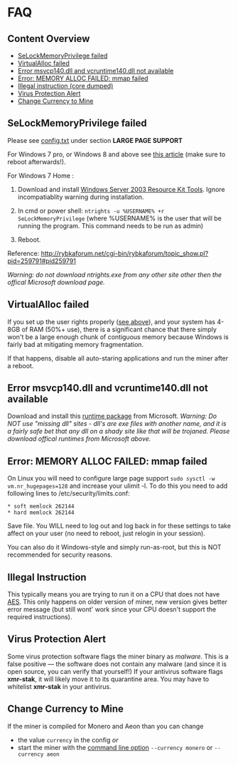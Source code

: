 # FAQ

## Content Overview
* [SeLockMemoryPrivilege failed](#selockmemoryprivilege-failed)
* [VirtualAlloc failed](#virtualalloc-failed)
* [Error msvcp140.dll and vcruntime140.dll not available](#error-msvcp140dll-and-vcruntime140dll-not-available)
* [Error: MEMORY ALLOC FAILED: mmap failed](#error-memory-alloc-failed-mmap-failed)
* [Illegal instruction (core dumped)](#illegal-instruction)
* [Virus Protection Alert](#virus-protection-alert)
* [Change Currency to Mine](#change-currency-to-mine)

## SeLockMemoryPrivilege failed

Please see [config.txt](config.txt) under section **LARGE PAGE SUPPORT**

For Windows 7 pro, or Windows 8 and above see [this article](https://msdn.microsoft.com/en-gb/library/ms190730.aspx)  (make sure to reboot afterwards!).

For Windows 7 Home :

1) Download and install [Windows Server 2003 Resource Kit Tools](https://www.microsoft.com/en-us/download/details.aspx?id=17657).  Ignore incompatiablity warning during installation.

2) In cmd or power shell: `ntrights -u %USERNAME% +r SeLockMemoryPrivilege`  (where %USERNAME% is the user that will be running the program.  This command needs to be run as admin)

3) Reboot.

Reference: http://rybkaforum.net/cgi-bin/rybkaforum/topic_show.pl?pid=259791#pid259791

*Warning: do not download ntrights.exe from any other site other then the offical Microsoft download page.*

## VirtualAlloc failed

If you set up the user rights properly ([see above](https://github.com/fireice-uk/xmr-stak/blob/master/doc/FAQ.md#selockmemoryprivilege-failed)), and your system has 4-8GB of RAM (50%+ use), there is a significant chance that there simply won't be a large enough chunk of contiguous memory because Windows is fairly bad at mitigating memory fragmentation.

If that happens, disable all auto-staring applications and run the miner after a reboot.

## Error msvcp140.dll and vcruntime140.dll not available

Download and install this [runtime package](https://go.microsoft.com/fwlink/?LinkId=746572) from Microsoft.  *Warning: Do NOT use "missing dll" sites - dll's are exe files with another name, and it is a fairly safe bet that any dll on a shady site like that will be trojaned.  Please download offical runtimes from Microsoft above.*


## Error: MEMORY ALLOC FAILED: mmap failed

On Linux you will need to configure large page support `sudo sysctl -w vm.nr_hugepages=128` and increase your
ulimit -l. To do this you need to add following lines to /etc/security/limits.conf:

    * soft memlock 262144
    * hard memlock 262144

Save file.  You WILL need to log out and log back in for these settings to take affect on your user (no need to reboot, just relogin in your session).

You can also do it Windows-style and simply run-as-root, but this is NOT recommended for security reasons.

## Illegal Instruction

This typically means you are trying to run it on a CPU that does not have [AES](https://en.wikipedia.org/wiki/AES_instruction_set).  This only happens on older version of miner, new version gives better error message (but still wont' work since your CPU doesn't support the required instructions).

## Virus Protection Alert

Some virus protection software flags the miner binary as *malware*. This is a false positive — the software does not contain any malware (and since it is open source, you can verify that yourself!)
If your antivirus software flags **xmr-stak**, it will likely move it to its quarantine area. You may have to whitelist **xmr-stak** in your antivirus.

## Change Currency to Mine

If the miner is compiled for Monero and Aeon than you can change
 - the value `currency` in the config *or*
 - start the miner with the [command line option](usage.md) `--currency monero` or `--currency aeon`
